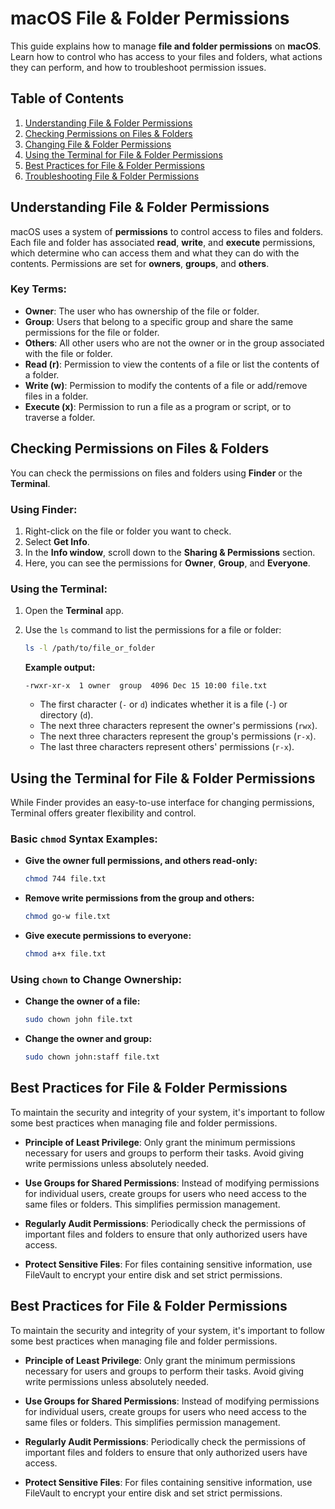 # macOS File & Folder Permissions

This guide explains how to manage **file and folder permissions** on **macOS**. Learn how to control who has access to your files and folders, what actions they can perform, and how to troubleshoot permission issues.

## Table of Contents

1. [Understanding File & Folder Permissions](#understanding-file--folder-permissions)
2. [Checking Permissions on Files & Folders](#checking-permissions-on-files--folders)
3. [Changing File & Folder Permissions](#changing-file--folder-permissions)
4. [Using the Terminal for File & Folder Permissions](#using-the-terminal-for-file--folder-permissions)
5. [Best Practices for File & Folder Permissions](#best-practices-for-file--folder-permissions)
6. [Troubleshooting File & Folder Permissions](#troubleshooting-file--folder-permissions)

## Understanding File & Folder Permissions

macOS uses a system of **permissions** to control access to files and folders. Each file and folder has associated **read**, **write**, and **execute** permissions, which determine who can access them and what they can do with the contents. Permissions are set for **owners**, **groups**, and **others**.

### Key Terms:
- **Owner**: The user who has ownership of the file or folder.
- **Group**: Users that belong to a specific group and share the same permissions for the file or folder.
- **Others**: All other users who are not the owner or in the group associated with the file or folder.
- **Read (r)**: Permission to view the contents of a file or list the contents of a folder.
- **Write (w)**: Permission to modify the contents of a file or add/remove files in a folder.
- **Execute (x)**: Permission to run a file as a program or script, or to traverse a folder.

## Checking Permissions on Files & Folders

You can check the permissions on files and folders using **Finder** or the **Terminal**.

### Using Finder:
1. Right-click on the file or folder you want to check.
2. Select **Get Info**.
3. In the **Info window**, scroll down to the **Sharing & Permissions** section.
4. Here, you can see the permissions for **Owner**, **Group**, and **Everyone**.

### Using the Terminal:
1. Open the **Terminal** app.
2. Use the `ls` command to list the permissions for a file or folder:

   ```bash
   ls -l /path/to/file_or_folder
   ```

   **Example output:**

   ```
   -rwxr-xr-x  1 owner  group  4096 Dec 15 10:00 file.txt
   ```

   - The first character (`-` or `d`) indicates whether it is a file (`-`) or directory (`d`).
   - The next three characters represent the owner's permissions (`rwx`).
   - The next three characters represent the group's permissions (`r-x`).
   - The last three characters represent others' permissions (`r-x`).

## Using the Terminal for File & Folder Permissions

While Finder provides an easy-to-use interface for changing permissions, Terminal offers greater flexibility and control.

### Basic `chmod` Syntax Examples:

- **Give the owner full permissions, and others read-only:**

  ```bash
  chmod 744 file.txt
  ```

- **Remove write permissions from the group and others:**

  ```bash
  chmod go-w file.txt
  ```

- **Give execute permissions to everyone:**

  ```bash
  chmod a+x file.txt
  ```

### Using `chown` to Change Ownership:

- **Change the owner of a file:**

  ```bash
  sudo chown john file.txt
  ```

- **Change the owner and group:**

  ```bash
  sudo chown john:staff file.txt
  ```
## Best Practices for File & Folder Permissions

To maintain the security and integrity of your system, it's important to follow some best practices when managing file and folder permissions.

- **Principle of Least Privilege**: Only grant the minimum permissions necessary for users and groups to perform their tasks. Avoid giving write permissions unless absolutely needed.

- **Use Groups for Shared Permissions**: Instead of modifying permissions for individual users, create groups for users who need access to the same files or folders. This simplifies permission management.

- **Regularly Audit Permissions**: Periodically check the permissions of important files and folders to ensure that only authorized users have access.

- **Protect Sensitive Files**: For files containing sensitive information, use FileVault to encrypt your entire disk and set strict permissions.

## Best Practices for File & Folder Permissions

To maintain the security and integrity of your system, it's important to follow some best practices when managing file and folder permissions.

- **Principle of Least Privilege**: Only grant the minimum permissions necessary for users and groups to perform their tasks. Avoid giving write permissions unless absolutely needed.

- **Use Groups for Shared Permissions**: Instead of modifying permissions for individual users, create groups for users who need access to the same files or folders. This simplifies permission management.

- **Regularly Audit Permissions**: Periodically check the permissions of important files and folders to ensure that only authorized users have access.

- **Protect Sensitive Files**: For files containing sensitive information, use FileVault to encrypt your entire disk and set strict permissions.
